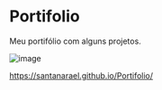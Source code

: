 # Portifolio

Meu portifólio com alguns projetos.


![image](https://user-images.githubusercontent.com/73674173/191093665-9a6f2448-6c06-4872-aa8f-10d0b0e6ca87.png)

https://santanarael.github.io/Portifolio/
